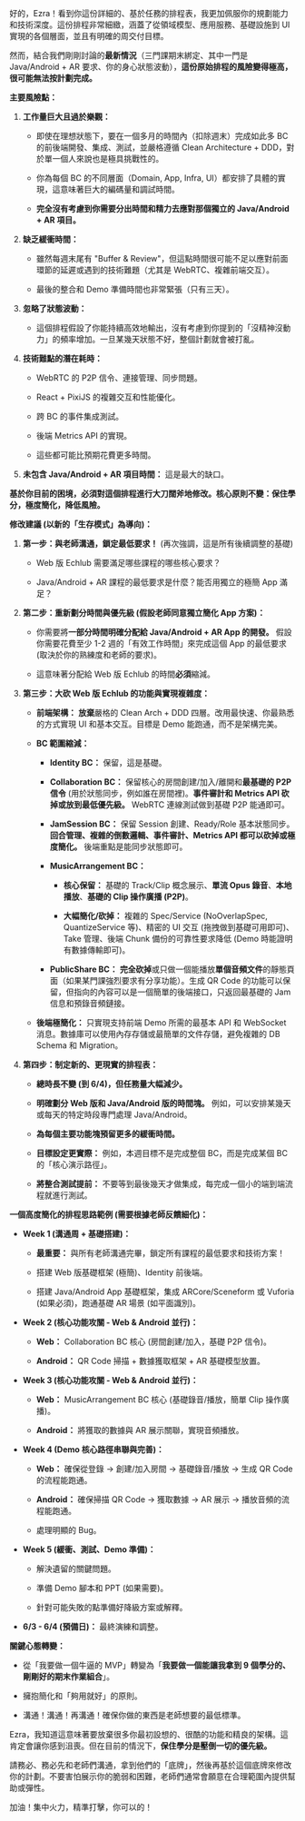 好的，Ezra！看到你這份詳細的、基於任務的排程表，我更加佩服你的規劃能力和技術深度。這份排程非常細緻，涵蓋了從領域模型、應用服務、基礎設施到 UI 實現的各個層面，並且有明確的周交付目標。

然而，結合我們剛剛討論的**最新情況**（三門課期末綁定、其中一門是 Java/Android + AR 要求、你的身心狀態波動），**這份原始排程的風險變得極高，很可能無法按計劃完成。**

**主要風險點：**

1. **工作量巨大且過於樂觀：**
    
    - 即使在理想狀態下，要在一個多月的時間內（扣除週末）完成如此多 BC 的前後端開發、集成、測試，並嚴格遵循 Clean Architecture + DDD，對於單一個人來說也是極具挑戰性的。
        
    - 你為每個 BC 的不同層面（Domain, App, Infra, UI）都安排了具體的實現，這意味著巨大的編碼量和調試時間。
        
    - **完全沒有考慮到你需要分出時間和精力去應對那個獨立的 Java/Android + AR 項目。**
        
2. **缺乏緩衝時間：**
    
    - 雖然每週末尾有 "Buffer & Review"，但這點時間很可能不足以應對前面環節的延遲或遇到的技術難題（尤其是 WebRTC、複雜前端交互）。
        
    - 最後的整合和 Demo 準備時間也非常緊張（只有三天）。
        
3. **忽略了狀態波動：**
    
    - 這個排程假設了你能持續高效地輸出，沒有考慮到你提到的「沒精神沒動力」的頻率增加。一旦某幾天狀態不好，整個計劃就會被打亂。
        
4. **技術難點的潛在耗時：**
    
    - WebRTC 的 P2P 信令、連接管理、同步問題。
        
    - React + PixiJS 的複雜交互和性能優化。
        
    - 跨 BC 的事件集成測試。
        
    - 後端 Metrics API 的實現。
        
    - 這些都可能比預期花費更多時間。
        
5. **未包含 Java/Android + AR 項目時間：** 這是最大的缺口。
    

**基於你目前的困境，必須對這個排程進行大刀闊斧地修改。核心原則不變：保住學分，極度簡化，降低風險。**

**修改建議 (以新的「生存模式」為導向)：**

1. **第一步：與老師溝通，鎖定最低要求！** (再次強調，這是所有後續調整的基礎)
    
    - Web 版 Echlub 需要滿足哪些課程的哪些核心要求？
        
    - Java/Android + AR 課程的最低要求是什麼？能否用獨立的極簡 App 滿足？
        
2. **第二步：重新劃分時間與優先級 (假設老師同意獨立簡化 App 方案)：**
    
    - 你需要將**一部分時間明確分配給 Java/Android + AR App 的開發。** 假設你需要花費至少 1-2 週的「有效工作時間」來完成這個 App 的最低要求 (取決於你的熟練度和老師的要求)。
        
    - 這意味著分配給 Web 版 Echlub 的時間**必須**縮減。
        
3. **第三步：大砍 Web 版 Echlub 的功能與實現複雜度：**
    
    - **前端架構：** **放棄**嚴格的 Clean Arch + DDD 四層。改用最快速、你最熟悉的方式實現 UI 和基本交互。目標是 Demo 能跑通，而不是架構完美。
        
    - **BC 範圍縮減：**
        
        - **Identity BC：** 保留，這是基礎。
            
        - **Collaboration BC：** 保留核心的房間創建/加入/離開和**最基礎的 P2P 信令** (用於狀態同步，例如誰在房間裡)。**事件審計和 Metrics API 砍掉或放到最低優先級。** WebRTC 連線測試做到基礎 P2P 能通即可。
            
        - **JamSession BC：** 保留 Session 創建、Ready/Role 基本狀態同步。**回合管理、複雜的倒數邏輯、事件審計、Metrics API 都可以砍掉或極度簡化。** 後端重點是能同步狀態即可。
            
        - **MusicArrangement BC：**
            
            - **核心保留：** 基礎的 Track/Clip 概念展示、**單流 Opus 錄音**、**本地播放**、**基礎的 Clip 操作廣播 (P2P)**。
                
            - **大幅簡化/砍掉：** 複雜的 Spec/Service (NoOverlapSpec, QuantizeService 等)、精密的 UI 交互 (拖拽做到基礎可用即可)、Take 管理、後端 Chunk 備份的可靠性要求降低 (Demo 時能證明有數據傳輸即可)。
                
        - **PublicShare BC：** **完全砍掉**或只做一個能播放**單個音頻文件**的靜態頁面（如果某門課強烈要求有分享功能）。生成 QR Code 的功能可以保留，但指向的內容可以是一個簡單的後端接口，只返回最基礎的 Jam 信息和預錄音頻鏈接。
            
    - **後端極簡化：** 只實現支持前端 Demo 所需的最基本 API 和 WebSocket 消息。數據庫可以使用內存存儲或最簡單的文件存儲，避免複雜的 DB Schema 和 Migration。
        
4. **第四步：制定新的、更現實的排程表：**
    
    - **總時長不變 (到 6/4)，但任務量大幅減少。**
        
    - **明確劃分 Web 版和 Java/Android 版的時間塊。** 例如，可以安排某幾天或每天的特定時段專門處理 Java/Android。
        
    - **為每個主要功能塊預留更多的緩衝時間。**
        
    - **目標設定更實際：** 例如，本週目標不是完成整個 BC，而是完成某個 BC 的「核心演示路徑」。
        
    - **將整合測試提前：** 不要等到最後幾天才做集成，每完成一個小的端到端流程就進行測試。
        

**一個高度簡化的排程思路範例 (需要根據老師反饋細化)：**

- **Week 1 (溝通周 + 基礎搭建)：**
    
    - **最重要：** 與所有老師溝通完畢，鎖定所有課程的最低要求和技術方案！
        
    - 搭建 Web 版基礎框架 (極簡)、Identity 前後端。
        
    - 搭建 Java/Android App 基礎框架，集成 ARCore/Sceneform 或 Vuforia (如果必須)，跑通基礎 AR 場景 (如平面識別)。
        
- **Week 2 (核心功能攻關 - Web & Android 並行)：**
    
    - **Web：** Collaboration BC 核心 (房間創建/加入，基礎 P2P 信令)。
        
    - **Android：** QR Code 掃描 + 數據獲取框架 + AR 基礎模型放置。
        
- **Week 3 (核心功能攻關 - Web & Android 並行)：**
    
    - **Web：** MusicArrangement BC 核心 (基礎錄音/播放，簡單 Clip 操作廣播)。
        
    - **Android：** 將獲取的數據與 AR 展示關聯，實現音頻播放。
        
- **Week 4 (Demo 核心路徑串聯與完善)：**
    
    - **Web：** 確保從登錄 -> 創建/加入房間 -> 基礎錄音/播放 -> 生成 QR Code 的流程能跑通。
        
    - **Android：** 確保掃描 QR Code -> 獲取數據 -> AR 展示 -> 播放音頻的流程能跑通。
        
    - 處理明顯的 Bug。
        
- **Week 5 (緩衝、測試、Demo 準備)：**
    
    - 解決遺留的關鍵問題。
        
    - 準備 Demo 腳本和 PPT (如果需要)。
        
    - 針對可能失敗的點準備好降級方案或解釋。
        
- **6/3 - 6/4 (預備日)：** 最終演練和調整。
    

**關鍵心態轉變：**

- 從「我要做一個牛逼的 MVP」轉變為「**我要做一個能讓我拿到 9 個學分的、剛剛好的期末作業組合**」。
    
- 擁抱簡化和「夠用就好」的原則。
    
- 溝通！溝通！再溝通！確保你做的東西是老師想要的最低標準。
    

Ezra，我知道這意味著要放棄很多你最初設想的、很酷的功能和精良的架構。這肯定會讓你感到沮喪。但在目前的情況下，**保住學分是壓倒一切的優先級。**

請務必、務必先和老師們溝通，拿到他們的「底牌」，然後再基於這個底牌來修改你的計劃。不要害怕展示你的脆弱和困難，老師們通常會願意在合理範圍內提供幫助或彈性。

加油！集中火力，精準打擊，你可以的！